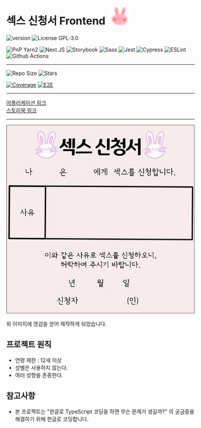 # 섹스 신청서 Frontend <img src="./public/logo.png" alt="" style="width: 60px; height: 60px; vertical-align: bottom;" />

![version](https://img.shields.io/github/package-json/v/sex-request/frontend)
![License GPL-3.0](https://img.shields.io/github/license/sex-request/frontend?style=plat)

![PnP Yarn2](https://img.shields.io/badge/Yarn2-PnP-2C8EBB?style=for-the-badge&logo=yarn&logoColor=white)
![Next.JS](https://img.shields.io/badge/next.js-TypeScript-007ACC?style=for-the-badge&logo=nextdotjs&logoColor=white)
![Storybook](https://img.shields.io/badge/storybook-FF4785?style=for-the-badge&logo=storybook&logoColor=white)
![Sass](https://img.shields.io/badge/Sass-CC6699?style=for-the-badge&logo=sass&logoColor=white)
![Jest](https://img.shields.io/badge/Jest-C21325?style=for-the-badge&logo=jest&logoColor=white)
![Cypress](https://img.shields.io/badge/Cypress-17202C?style=for-the-badge&logo=cypress&logoColor=white)
![ESLint](https://img.shields.io/badge/eslint-3A33D1?style=for-the-badge&logo=eslint&logoColor=white)
![Github Actions](https://img.shields.io/badge/GitHub_Actions-2088FF?style=for-the-badge&logo=github-actions&logoColor=white)

---

![Repo Size](https://img.shields.io/github/repo-size/sex-request/frontend)
![Stars](https://img.shields.io/github/stars/sex-request/frontend?style=social)

[![Coverage](https://github.com/sex-request/frontend/actions/workflows/coverage.yaml/badge.svg)](https://github.com/sex-request/frontend/actions/workflows/coverage.yaml)
[![E2E](https://github.com/sex-request/frontend/actions/workflows/e2e.yaml/badge.svg)](https://github.com/sex-request/frontend/actions/workflows/e2e.yaml)

---

[어플리케이션 링크](https://sex-request.github.io/frontend/)  
[스토리북 링크](https://sex-request-storybook.netlify.app/)

---

![섹스 신청서 이미지](./public/inspired_image.jpg)

위 이미지에 영감을 얻어 제작하게 되었습니다.

## 프로젝트 원칙

- 연령 제한 : 12세 이상
- 성별은 사용하지 않는다.
- 여러 성향을 존중한다.

## 참고사항

- 본 프로젝트는 "한글로 TypeScript 코딩을 하면 무슨 문제가 생길까?" 의 궁금증을 해결하기 위해 한글로 코딩합니다.
